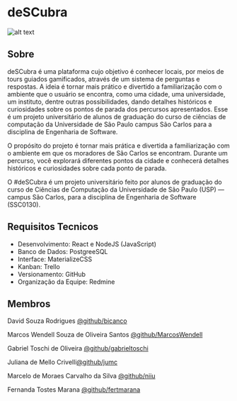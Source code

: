 # deSCubra

![alt text](https://github.com/gabrieltoschi/deSCubra/blob/master/client/src/img/logo-rect.png )


## Sobre
deSCubra é uma plataforma cujo objetivo é conhecer locais, por meios de tours guiados gamificados, através de um sistema de perguntas e respostas. A ideia é tornar mais prático e divertido a familiarização com o ambiente que o usuário se encontra, como uma cidade, uma universidade, um instituto, dentre outras possibilidades, dando detalhes históricos e curiosidades sobre os pontos de parada dos percursos apresentados.
Esse é um projeto universitário de alunos de graduação do curso de ciências de computação da Universidade de São Paulo campus São Carlos para a disciplina de Engenharia de Software. 

O propósito do projeto é tornar mais prática e divertida a familiarização com o ambiente em que os moradores de São Carlos se encontram. Durante um percurso, você explorará diferentes pontos da cidade e conhecerá detalhes históricos e curiosidades sobre cada ponto de parada.

O #deSCubra é um projeto universitário feito por alunos de graduação do curso de Ciências de Computação da Universidade de São Paulo (USP) ― campus São Carlos, para a disciplina de Engenharia de Software (SSC0130).

## Requisitos Tecnicos
* Desenvolvimento: React e NodeJS (JavaScript)
* Banco de Dados: PostgreeSQL
* Interface: MaterializeCSS
* Kanban: Trello
* Versionamento: GitHub
* Organização da Equipe: Redmine

## Membros



David Souza Rodrigues [@github/bicanco](https://github.com/bicanco)

Marcos Wendell Souza de Oliveira Santos [@github/MarcosWendell](https://github.com/MarcosWendell)

Gabriel Toschi de Oliveira [@github/gabrieltoschi](https://github.com/gabrieltoschi)

Juliana de Mello Crivelli[@github/jumc](https://github.com/jumc)

Marcelo de Moraes Carvalho da Silva [@github/niiu](https://github.com/niiu)

Fernanda Tostes Marana [@github/fertmarana](https://github.com/fertmarana)





